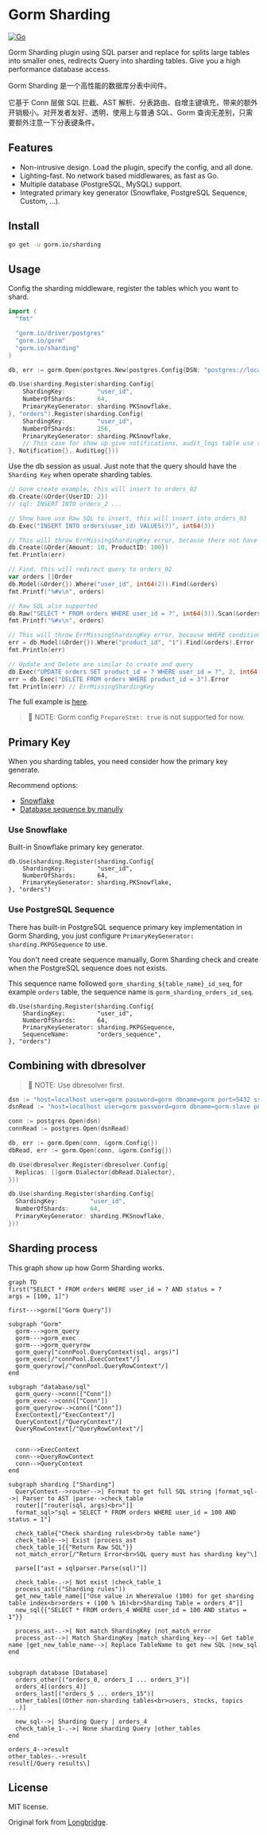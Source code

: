 # Gorm Sharding

[![Go](https://github.com/go-gorm/sharding/actions/workflows/tests.yml/badge.svg)](https://github.com/go-gorm/sharding/actions/workflows/tests.yml)

Gorm Sharding plugin using SQL parser and replace for splits large tables into smaller ones, redirects Query into sharding tables. Give you a high performance database access.

Gorm Sharding 是一个高性能的数据库分表中间件。

它基于 Conn 层做 SQL 拦截、AST 解析、分表路由、自增主键填充，带来的额外开销极小。对开发者友好、透明，使用上与普通 SQL、Gorm 查询无差别，只需要额外注意一下分表键条件。

## Features

- Non-intrusive design. Load the plugin, specify the config, and all done.
- Lighting-fast. No network based middlewares, as fast as Go.
- Multiple database (PostgreSQL, MySQL) support.
- Integrated primary key generator (Snowflake, PostgreSQL Sequence, Custom, ...).

## Install

```bash
go get -u gorm.io/sharding
```

## Usage

Config the sharding middleware, register the tables which you want to shard.

```go
import (
  "fmt"

  "gorm.io/driver/postgres"
  "gorm.io/gorm"
  "gorm.io/sharding"
)

db, err := gorm.Open(postgres.New(postgres.Config{DSN: "postgres://localhost:5432/sharding-db?sslmode=disable"))

db.Use(sharding.Register(sharding.Config{
    ShardingKey:         "user_id",
    NumberOfShards:      64,
    PrimaryKeyGenerator: sharding.PKSnowflake,
}, "orders").Register(sharding.Config{
    ShardingKey:         "user_id",
    NumberOfShards:      256,
    PrimaryKeyGenerator: sharding.PKSnowflake,
    // This case for show up give notifications, audit_logs table use same sharding rule.
}, Notification{}, AuditLog{}))
```

Use the db session as usual. Just note that the query should have the `Sharding Key` when operate sharding tables.

```go
// Gorm create example, this will insert to orders_02
db.Create(&Order{UserID: 2})
// sql: INSERT INTO orders_2 ...

// Show have use Raw SQL to insert, this will insert into orders_03
db.Exec("INSERT INTO orders(user_id) VALUES(?)", int64(3))

// This will throw ErrMissingShardingKey error, because there not have sharding key presented.
db.Create(&Order{Amount: 10, ProductID: 100})
fmt.Println(err)

// Find, this will redirect query to orders_02
var orders []Order
db.Model(&Order{}).Where("user_id", int64(2)).Find(&orders)
fmt.Printf("%#v\n", orders)

// Raw SQL also supported
db.Raw("SELECT * FROM orders WHERE user_id = ?", int64(3)).Scan(&orders)
fmt.Printf("%#v\n", orders)

// This will throw ErrMissingShardingKey error, because WHERE conditions not included sharding key
err = db.Model(&Order{}).Where("product_id", "1").Find(&orders).Error
fmt.Println(err)

// Update and Delete are similar to create and query
db.Exec("UPDATE orders SET product_id = ? WHERE user_id = ?", 2, int64(3))
err = db.Exec("DELETE FROM orders WHERE product_id = 3").Error
fmt.Println(err) // ErrMissingShardingKey
```

The full example is [here](./examples/order.go).

> 🚨 NOTE: Gorm config `PrepareStmt: true` is not supported for now.

## Primary Key

When you sharding tables, you need consider how the primary key generate.

Recommend options:

- [Snowflake](https://github.com/bwmarrin/snowflake)
- [Database sequence by manully](https://www.postgresql.org/docs/current/sql-createsequence.html)

### Use Snowflake

Built-in Snowflake primary key generator.

```
db.Use(sharding.Register(sharding.Config{
    ShardingKey:         "user_id",
    NumberOfShards:      64,
    PrimaryKeyGenerator: sharding.PKSnowflake,
}, "orders")
```

### Use PostgreSQL Sequence

There has built-in PostgreSQL sequence primary key implementation in Gorm Sharding, you just configure `PrimaryKeyGenerator: sharding.PKPGSequence` to use.

You don't need create sequence manually, Gorm Sharding check and create when the PostgreSQL sequence does not exists.

This sequence name followed `gorm_sharding_${table_name}_id_seq`, for example `orders` table, the sequence name is `gorm_sharding_orders_id_seq`.

```
db.Use(sharding.Register(sharding.Config{
    ShardingKey:         "user_id",
    NumberOfShards:      64,
    PrimaryKeyGenerator: sharding.PKPGSequence,
    SequenceName:        "orders_sequence",
}, "orders")
```

## Combining with dbresolver

> 🚨 NOTE: Use dbresolver first.

```go
dsn := "host=localhost user=gorm password=gorm dbname=gorm port=5432 sslmode=disable"
dsnRead := "host=localhost user=gorm password=gorm dbname=gorm-slave port=5432 sslmode=disable"

conn := postgres.Open(dsn)
connRead := postgres.Open(dsnRead)

db, err := gorm.Open(conn, &gorm.Config{})
dbRead, err := gorm.Open(conn, &gorm.Config{})

db.Use(dbresolver.Register(dbresolver.Config{
  Replicas: []gorm.Dialector{dbRead.Dialector},
}))

db.Use(sharding.Register(sharding.Config{
  ShardingKey:         "user_id",
  NumberOfShards:      64,
  PrimaryKeyGenerator: sharding.PKSnowflake,
}))
```

## Sharding process

This graph show up how Gorm Sharding works.

```mermaid
graph TD
first("SELECT * FROM orders WHERE user_id = ? AND status = ?
args = [100, 1]")

first--->gorm(["Gorm Query"])

subgraph "Gorm"
  gorm--->gorm_query
  gorm--->gorm_exec
  gorm--->gorm_queryrow
  gorm_query["connPool.QueryContext(sql, args)"]
  gorm_exec[/"connPool.ExecContext"/]
  gorm_queryrow[/"connPool.QueryRowContext"/]
end

subgraph "database/sql"
  gorm_query-->conn(["Conn"])
  gorm_exec-->conn(["Conn"])
  gorm_queryrow-->conn(["Conn"])
  ExecContext[/"ExecContext"/]
  QueryContext[/"QueryContext"/]
  QueryRowContext[/"QueryRowContext"/]


  conn-->ExecContext
  conn-->QueryRowContext
  conn-->QueryContext
end

subgraph sharding ["Sharding"]
  QueryContext-->router-->| Format to get full SQL string |format_sql-->| Parser to AST |parse-->check_table
  router[["router(sql, args)<br>"]]
  format_sql>"sql = SELECT * FROM orders WHERE user_id = 100 AND status = 1"]

  check_table{"Check sharding rules<br>by table name"}
  check_table-->| Exist |process_ast
  check_table_1{{"Return Raw SQL"}}
  not_match_error[/"Return Error<br>SQL query must has sharding key"\]

  parse[["ast = sqlparser.Parse(sql)"]]

  check_table-.->| Not exist |check_table_1
  process_ast(("Sharding rules"))
  get_new_table_name[["Use value in WhereValue (100) for get sharding table index<br>orders + (100 % 16)<br>Sharding Table = orders_4"]]
  new_sql{{"SELECT * FROM orders_4 WHERE user_id = 100 AND status = 1"}}

  process_ast-.->| Not match ShardingKey |not_match_error
  process_ast-->| Match ShardingKey |match_sharding_key-->| Get table name |get_new_table_name-->| Replace TableName to get new SQL |new_sql
end


subgraph database [Database]
  orders_other[("orders_0, orders_1 ... orders_3")]
  orders_4[(orders_4)]
  orders_last[("orders_5 ... orders_15")]
  other_tables[(Other non-sharding tables<br>users, stocks, topics ...)]

  new_sql-->| Sharding Query | orders_4
  check_table_1-.->| None sharding Query |other_tables
end

orders_4-->result
other_tables-.->result
result[/Query results\]
```

## License

MIT license.

Original fork from [Longbridge](https://github.com/longbridgeapp/gorm-sharding).

